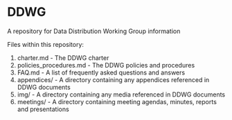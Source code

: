 # DDWG
A repository for Data Distribution Working Group information

Files within this repository:

1. charter.md - The DDWG charter
1. policies_procedures.md - The DDWG policies and procedures
1. FAQ.md - A list of frequently asked questions and answers
1. appendices/ -  A directory containing any appendices referenced in DDWG documents
1. img/ - A directory containing any media referenced in DDWG documents
1. meetings/ - A directory containing meeting agendas, minutes, reports and presentations
